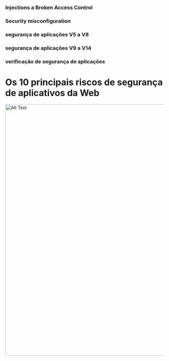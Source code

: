 
  <h3> Injections a Broken Access Control </h3>  </p>
  <h3> Security misconfiguration </h3>  </p>
  <h3> segurança de aplicações V5 a V8 </h3>  </p>
  <h3> segurança de aplicações V9 a V14 </h3>  </p>
  <h3> verificação de segurança de aplicações </h3>  </p>

  # Os 10 principais riscos de segurança de aplicativos da Web

  <img src="/images/mapping.png" alt="Alt Text" width="800"> </p>

